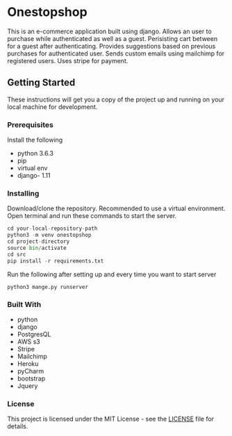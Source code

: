 # Onestopshop

This is an e-commerce application built using django. Allows an user to purchase while authenticated as well as a guest. Perisisting cart between for a guest after authenticating. Provides suggestions based on previous purchases for authenticated user. Sends custom emails using mailchimp for registered users. Uses stripe for payment. 

## Getting Started

These instructions will get you a copy of the project up and running on your local machine for development.

### Prerequisites

Install the following
* python 3.6.3
* pip
* virtual env
* django- 1.11

### Installing

Download/clone the repository. Recommended to use a virtual environment. Open terminal and run these commands to start the server.  
```python
cd your-local-repository-path
python3 -m venv onestopshop
cd project-directory
source bin/activate
cd src
pip install -r requirements.txt
```  
Run the following after setting up and every time you want to start server
```
python3 mange.py runserver
```
### Built With

* python
* django
* PostgresQL
* AWS s3
* Stripe
* Mailchimp
* Heroku
* pyCharm
* bootstrap
* Jquery

### License
This project is licensed under the MIT License - see the [LICENSE](https://github.com/vykuntaharsha/onestopshop/blob/master/LICENSE) file for details.

